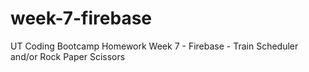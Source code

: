 # week-7-firebase
UT Coding Bootcamp Homework Week 7 - Firebase - Train Scheduler and/or Rock Paper Scissors
